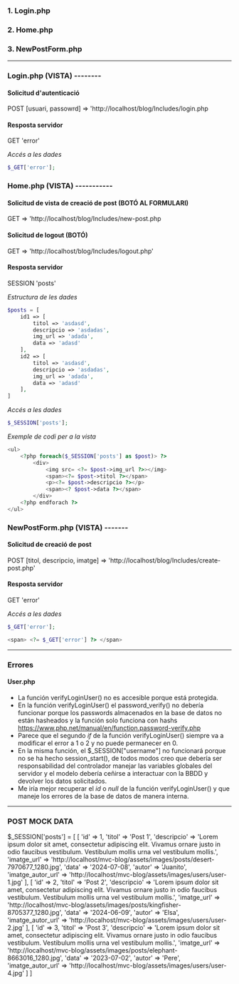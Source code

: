 ### 1. Login.php
### 2. Home.php
### 3. NewPostForm.php

-----------------------------------

### Login.php (VISTA) --------

#### Solicitud d'autenticació
POST [usuari, passowrd] => 'http://localhost/blog/Includes/login.php

#### Resposta servidor 
GET 'error'

*Accés a les dades*
```php
$_GET['error'];
```

### Home.php (VISTA) -----------

#### Solicitud de vista de creació de post (BOTÓ AL FORMULARI)
GET => 'http://localhost/blog/Includes/new-post.php

#### Solicitud de logout (BOTÓ)
GET => 'http://localhost/blog/Includes/logout.php'

#### Resposta servidor
SESSION 'posts'

*Estructura de les dades*
```php
$posts = [
    id1 => [
        titol => 'asdasd',
        descripcio => 'asdadas',
        img_url => 'adada',
        data => 'adasd'
    ], 
    id2 => [
        titol => 'asdasd',
        descripcio => 'asdadas',
        img_url => 'adada',
        data => 'adasd'
    ],
]
```

*Accés a les dades*
```php
$_SESSION['posts'];
```

*Exemple de codi per a la vista*
```php
<ul>
    <?php foreach($_SESSION['posts'] as $post)> ?>
        <div>
            <img src= <?= $post->img_url ?>></img>
            <span><?= $post->titol ?></span>
            <p><?= $post->descripcio ?></p>
            <span><? $post->data ?></span>
        </div>
    <?php endforach ?>
</ul>
```

### NewPostForm.php (VISTA) -------

#### Solicitud de creació de post
POST [titol, descripcio, imatge] => 'http://localhost/blog/Includes/create-post.php'

#### Resposta servidor 
GET 'error'

*Accés a les dades*
```php
$_GET['error'];
```

```php
<span> <?= $_GET['error'] ?> </span>
```


-----------------------------------

### Errores
#### User.php
- La función verifyLoginUser() no es accesible porque está protegida.
- En la función verifyLoginUser() el password_verify() no debería funcionar porque los passwords almacenados en la base de datos no están hasheados y la función solo funciona con hashs https://www.php.net/manual/en/function.password-verify.php
- Parece que el segundo *if* de la función verifyLoginUser() siempre va a modificar el error a 1 o 2 y no puede permanecer en 0.
- En la misma función, el $_SESSION["username"] no funcionará porque no se ha hecho session_start(), de todos modos creo que debería ser responsabilidad del controlador manejar las variables globales del servidor y el modelo debería ceñirse a interactuar con la BBDD y devolver los datos solicitados.
- Me iría mejor recuperar el *id* o *null* de la función verifyLoginUser() y que maneje los errores de la base de datos de manera interna.

-----------------------------------

### POST MOCK DATA

$_SESSION['posts'] = [
    [
        'id' => 1,
        'titol' => 'Post 1',
        'descripcio' => 'Lorem ipsum dolor sit amet, consectetur adipiscing elit. Vivamus ornare justo in odio faucibus vestibulum. Vestibulum mollis urna vel vestibulum mollis.',
        'imatge_url' => 'http://localhost/mvc-blog/assets/images/posts/desert-7970677_1280.jpg',
        'data' => '2024-07-08',
        'autor' => 'Juanito',
        'imatge_autor_url' => 'http://localhost/mvc-blog/assets/images/users/user-1.jpg'
    ],
    [
        'id' => 2,
        'titol' => 'Post 2',
        'descripcio' => 'Lorem ipsum dolor sit amet, consectetur adipiscing elit. Vivamus ornare justo in odio faucibus vestibulum. Vestibulum mollis urna vel vestibulum mollis.',
        'imatge_url' => 'http://localhost/mvc-blog/assets/images/posts/kingfisher-8705377_1280.jpg',
        'data' => '2024-06-09',
        'autor' => 'Elsa',
        'imatge_autor_url' => 'http://localhost/mvc-blog/assets/images/users/user-2.jpg'
    ],
    [
        'id' => 3,
        'titol' => 'Post 3',
        'descripcio' => 'Lorem ipsum dolor sit amet, consectetur adipiscing elit. Vivamus ornare justo in odio faucibus vestibulum. Vestibulum mollis urna vel vestibulum mollis.',
        'imatge_url' => 'http://localhost/mvc-blog/assets/images/posts/elephant-8663016_1280.jpg',
        'data' => '2023-07-02',
        'autor' => 'Pere',
        'imatge_autor_url' => 'http://localhost/mvc-blog/assets/images/users/user-4.jpg'
    ]
]